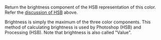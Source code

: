 Return the brightness component of the HSB representation of this color. 
Refer the [discussion of HSB](#HSB) above.

Brightness is simply the maximum of the three color components. This
method of calculating brightness is used by Photoshop (HSB) and
Processing (HSB).  Note that brightness is also called "Value".
